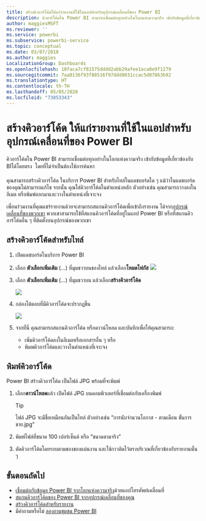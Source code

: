 ```yaml
---
title: สร้างคิวอาร์โค้ดให้แก่รายงานที่ใช้ในแอปสำหรับอุปกรณ์เคลื่อนที่ของ Power BI
description: คิวอาร์โค้ดใน Power BI สามารถเชื่อมต่อทุกอย่างในโลกแห่งความจริง เข้ากับข้อมูลที่เกี่ยวข้องกับ BI ในแอป Power BI สำหรับอุปกรณ์เคลื่อนที่ได้โดยตรง โดยที่ไม่จำเป็นต้องใช้การค้นหา
author: maggiesMSFT
ms.reviewer: ''
ms.service: powerbi
ms.subservice: powerbi-service
ms.topic: conceptual
ms.date: 03/07/2018
ms.author: maggies
LocalizationGroup: Dashboards
ms.openlocfilehash: 10faca7cf81575dddd2abb29afee1aca0e9f1279
ms.sourcegitcommit: 7aa0136f93f88516f97ddd8031ccac5d07863b92
ms.translationtype: HT
ms.contentlocale: th-TH
ms.lasthandoff: 05/05/2020
ms.locfileid: "73853343"
---
```

# <a name="create-a-qr-code-for-a-tile-in-power-bi-to-use-in-the-mobile-apps"></a>สร้างคิวอาร์โค้ด ให้แก่รายงานที่ใช้ในแอปสำหรับอุปกรณ์เคลื่อนที่ของ Power BI
คิวอาร์โค้ดใน Power BI สามารถเชื่อมต่อทุกอย่างในโลกแห่งความจริง เข้ากับข้อมูลที่เกี่ยวข้องกับ BI่ได้โดยตรง &#151; โดยที่ไม่จำเป็นต้องใช้การค้นหา

คุณสามารถสร้างคิวอาร์โค้ด ในบริการ Power BI สำหรับไทล์ในแดชบอร์ดใด ๆ แม้ว่าในแดชบอร์ดของคุณไม่สามารถแก้ไข จากนั้น คุณใส่คิวอาร์โค้ดในตำแหน่งหลัก ตัวอย่างเช่น คุณสามารถวางลงในอีเมล หรือพิมพ์ออกมาและวางในตำแหน่งที่เจาะจง 

เพื่อนร่วมงานที่คุณแชร์รายงานด้วยจะสามารถสแกนคิวอาร์โค้ดเพื่อเข้าถึงรายงาน ได้จาก[อุปกรณ์เคลื่อนที่ของพวกเขา](consumer/mobile/mobile-apps-qr-code.md) พวกเขาสามารถใช้ที่สแกนคิวอาร์โค้ดที่อยู่ในแอป Power BI หรือที่สแกนคิวอาร์โค้ดอื่น ๆ ที่ติดตั้งบนอุปกรณ์ของพวกเขา


## <a name="create-a-qr-code-for-a-tile"></a>สร้างคิวอาร์โค้ดสำหรับไทล์
1. เปิดแดชบอร์ดในบริการ Power BI
2. เลือก **ตัวเลือกเพิ่มเติม** (...) ที่มุมขวาบนของไทล์ แล้วเลือก**โหมดโฟกัส** ![](media/service-create-qr-code-for-tile/fullscreen-icon.jpg)
3. เลือก **ตัวเลือกเพิ่มเติม** (...) ที่มุมขวาบน แล้วเลือก**สร้างคิวอาร์โค้ด** 
   
    ![](media/service-create-qr-code-for-tile/power-bi-create-qr-code-tile.png)
4. กล่องโต้ตอบที่มีคิวอาร์โค้ดจะปรากฏขึ้น 
   
    ![](media/service-create-qr-code-for-tile/pbi_qrcode_opportunity_count.png)
5. จากที่นี่ คุณสามารถสแกนคิวอาร์โค้ด หรือดาวน์โหลด และบันทึกเพื่อให้คุณสามารถ: 
   
   * เพิ่มคิวอาร์โค้ดลงในอีเมลหรือเอกสารอื่น ๆ หรือ 
   * พิมพคิวอาร์โค้ดและวางในตำแหน่งที่เจาะจง 

## <a name="print-the-qr-code"></a>พิมพ์คิวอาร์โค้ด
Power BI สร้างคิวอาร์โค้ด เป็นไฟล์ JPG พร้อมที่จะพิมพ์ 

1. เลือก**ดาวน์โหลด**แล้ว เปิดไฟล์ JPG บนคอมพิวเตอร์ที่เชื่อมต่อกับเครื่องพิมพ์  
   
   > [!TIP]
   > ไฟล์ JPG จะมีชื่อเหมือนกันเป็นไทล์ ตัวอย่างเช่น “การนับจำนวนโอกาส - ตามเดือน ขั้นการขาย.jpg”
   > 
   > 
2. พิมพ์ไฟล์ที่ขนาด 100 เปอร์เซ็นต์ หรือ “ขนาดตามจริง”  
3. ตัดคิวอาร์โค้ดโดยรอบตามของของแผ่นงาน และใช้กาวติดไว้ตรงบริเวณที่เกี่ยวข้องกับรายงานนั้น ๆ 

## <a name="next-steps"></a>ขั้นตอนถัดไป
* [เชื่อมต่อกับข้อมูล Power BI จากโลกแห่งความจริง](consumer/mobile/mobile-apps-data-in-real-world-context.md)ด้วยแอปโทรศัพท์เคลื่อนที่
* [สแกนคิวอาร์โค้ดของ Power BI จากอุปกรณ์เคลื่อนที่ของคุณ](consumer/mobile/mobile-apps-qr-code.md)
* [สร้างคิวอาร์โค้ดสำหรับรายงาน](service-create-qr-code-for-report.md)
* มีคำถามหรือไม่ [ลองถามชุมชน Power BI](https://community.powerbi.com/)

